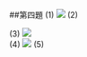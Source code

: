 ##第四題
(1)
![](https://ppt.cc/fm8eAx@.png)
(2)

(3)
![](https://ppt.cc/fByhKx@.png)  
(4)
![](https://ppt.cc/fFat0x@.png)
(5)
